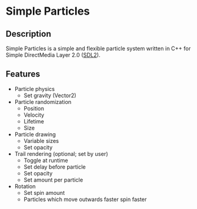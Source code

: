 # Simple Particles

## Description
Simple Particles is a simple and flexible particle system written in C++ for Simple DirectMedia Layer 2.0 ([SDL2](https://www.libsdl.org/)).

## Features
- Particle physics
  - Set gravity (Vector2)
- Particle randomization
  - Position
  - Velocity
  - Lifetime
  - Size
- Particle drawing
  - Variable sizes
  - Set opacity
- Trail rendering (optional; set by user)
  - Toggle at runtime
  - Set delay before particle
  - Set opacity
  - Set amount per particle
- Rotation
  - Set spin amount
  - Particles which move outwards faster spin faster
